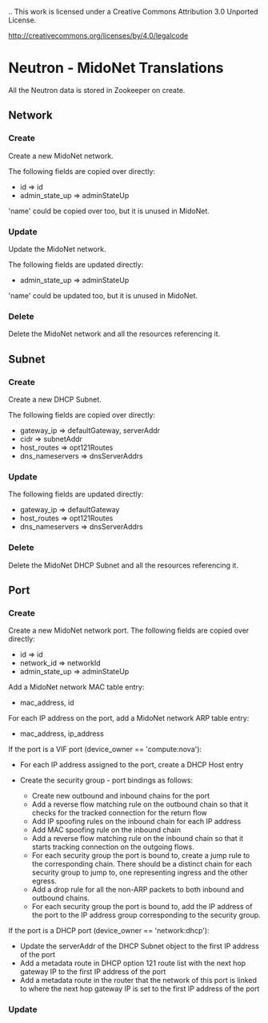 ..
This work is licensed under a Creative Commons Attribution 3.0 Unported
License.

http://creativecommons.org/licenses/by/4.0/legalcode


# Neutron - MidoNet Translations

All the Neutron data is stored in Zookeeper on create.


## Network

### Create

Create a new MidoNet network.

The following fields are copied over directly:

 * id => id
 * admin_state_up => adminStateUp

'name' could be copied over too, but it is unused in MidoNet.


### Update

Update the MidoNet network.

The following fields are updated directly:

 * admin_state_up => adminStateUp

'name' could be updated too, but it is unused in MidoNet.


### Delete

Delete the MidoNet network and all the resources referencing it.


## Subnet

### Create

Create a new DHCP Subnet.

The following fields are copied over directly:

 * gateway_ip => defaultGateway, serverAddr
 * cidr => subnetAddr
 * host_routes => opt121Routes
 * dns_nameservers => dnsServerAddrs


### Update

The following fields are updated directly:

 * gateway_ip => defaultGateway
 * host_routes => opt121Routes
 * dns_nameservers => dnsServerAddrs


### Delete

Delete the MidoNet DHCP Subnet and all the resources referencing it.


## Port

### Create

Create a new MidoNet network port.  The following fields are copied over
directly:

 * id => id
 * network_id => networkId
 * admin_state_up => adminStateUp

Add a MidoNet network MAC table entry:

  * mac_address, id

For each IP address on the port, add a MidoNet network ARP table entry:

  * mac_address, ip_address

If the port is a VIF port (device_owner == 'compute:nova'):

 * For each IP address assigned to the port, create a DHCP Host entry
 * Create the security group - port bindings as follows:

      * Create new outbound and inbound chains for the port
      * Add a reverse flow matching rule on the outbound chain so that it
        checks for the tracked connection for the return flow
      * Add IP spoofing rules on the inbound chain for each IP address
      * Add MAC spoofing rule on the inbound chain
      * Add a reverse flow matching rule on the inbound chain so that it starts
        tracking connection on the outgoing flows.
      * For each security group the port is bound to, create a jump rule to the
        corresponding chain.  There should be a distinct chain for each security
        group to jump to, one representing ingress and the other egress.
      * Add a drop rule for all the non-ARP packets to both inbound and
        outbound chains.
      * For each security group the port is bound to, add the IP address of the
        port to the IP address group corresponding to the security group.

If the port is a DHCP port (device_owner == 'network:dhcp'):

 * Update the serverAddr of the DHCP Subnet object to the first IP address of
   the port
 * Add a metadata route in DHCP option 121 route list with the next hop
   gateway IP to the first IP address of the port
 * Add a metadata route in the router that the network of this port is linked
   to where the next hop gateway IP is set to the first IP address of the port

### Update



